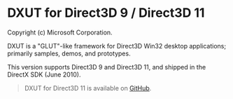 # DXUT for Direct3D 9 / Direct3D 11

Copyright (c) Microsoft Corporation.

DXUT is a "GLUT"-like framework for Direct3D Win32 desktop applications; primarily samples, demos, and prototypes.

This version supports Direct3D 9 and Direct3D 11, and shipped in the DirectX SDK (June 2010).

> DXUT for Direct3D 11 is available on [GitHub](https://github.com/microsoft/DXUT).
